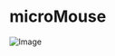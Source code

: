 ﻿# microMouse
![Image](https://github.com/user-attachments/assets/146d8f68-04f3-43c3-b6d8-a73fef4c4860)
